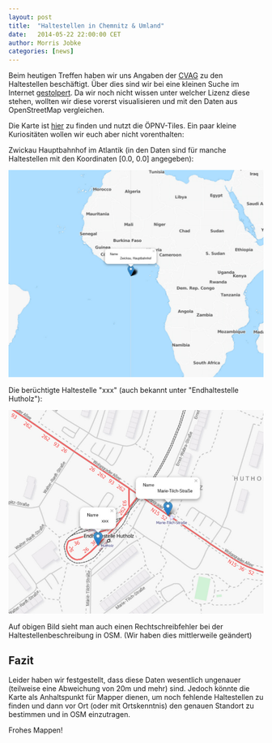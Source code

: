 ```yaml
---
layout: post
title:  "Haltestellen in Chemnitz & Umland"
date:   2014-05-22 22:00:00 CET
author:	Morris Jobke
categories: [news]
---
```


Beim heutigen Treffen haben wir uns Angaben der [CVAG](http://cvag.de/) zu den Haltestellen beschäftigt. Über dies sind wir bei eine kleinen Suche im Internet [gestolpert](http://www.cvag.de/eza/mis/stations?minLat=0&maxLat=100&minLon=0&maxLon=100). Da wir noch nicht wissen unter welcher Lizenz diese stehen, wollten wir diese vorerst visualisieren und mit den Daten aus OpenStreetMap vergleichen.

Die Karte ist [hier](http://codeforchemnitz.de/Haltestellen) zu finden und nutzt die ÖPNV-Tiles. Ein paar kleine Kuriositäten wollen wir euch aber nicht vorenthalten:

Zwickau Hauptbahnhof im Atlantik (in den Daten sind für manche Haltestellen mit den Koordinaten [0.0, 0.0] angegeben):

![Zwickau Hauptbahnhof](/images/news/2014-05-22-Zwickau-Hauptbahnhof.jpg)

Die berüchtigte Haltestelle "xxx" (auch bekannt unter "Endhaltestelle Hutholz"):

![xxx](/images/news/2014-05-22-xxx.jpg)

Auf obigen Bild sieht man auch einen Rechtschreibfehler bei der Haltestellenbeschreibung in OSM. (Wir haben dies mittlerweile geändert)

## Fazit

Leider haben wir festgestellt, dass diese Daten wesentlich ungenauer (teilweise eine Abweichung von 20m und mehr) sind. Jedoch könnte die Karte als Anhaltspunkt für Mapper dienen, um noch fehlende Haltestellen zu finden und dann vor Ort (oder mit Ortskenntnis) den genauen Standort zu bestimmen und in OSM einzutragen.

Frohes Mappen!
